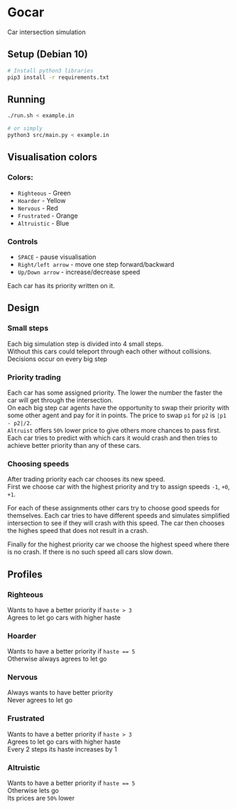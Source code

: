 # Gocar
Car intersection simulation


## Setup (Debian 10)
```bash
# Install python3 libraries
pip3 install -r requirements.txt
```

## Running
```bash
./run.sh < example.in

# or simply
python3 src/main.py < example.in
```

## Visualisation colors
### Colors:
* `Righteous` - Green
* `Hoarder` - Yellow
* `Nervous` - Red
* `Frustrated` - Orange
* `Altruistic` - Blue

### Controls
* `SPACE` - pause visualisation
* `Right/left arrow` - move one step forward/backward
* `Up/Down arrow` - increase/decrease speed

Each car has its priority written on it.

## Design
### Small steps
Each big simulation step is divided into 4 small steps.  
Without this cars could teleport through each other without collisions.
Decisions occur on every big step

### Priority trading
Each car has some assigned priority. The lower the number the faster the car will get through the intersection.  
On each big step car agents have the opportunity to swap their priority with some other agent and pay for it in points.
The price to swap `p1` for `p2` is `|p1 - p2|/2`.  
`Altruist` offers `50%` lower price to give others more chances to pass first.
Each car tries to predict with which cars it would crash and then tries to achieve better priority than any of these cars.

### Choosing speeds
After trading priority each car chooses its new speed.  
First we choose car with the highest priority and try to assign speeds `-1`, `+0`, `+1`.

For each of these assignments other cars try to choose good speeds for themselves.
Each car tries to have different speeds and simulates simplified intersection to see if they will crash with this speed. The car then chooses the highes speed that does not result in a crash.

Finally for the highest priority car we choose the highest speed where there is no crash.
If there is no such speed all cars slow down.


## Profiles
### Righteous
Wants to have a better priority if `haste > 3`  
Agrees to let go cars with higher haste  

### Hoarder
Wants to have a better priority if `haste == 5`  
Otherwise always agrees to let go  

### Nervous
Always wants to have better priority  
Never agrees to let go  

### Frustrated
Wants to have a better priority if `haste > 3`  
Agrees to let go cars with higher haste  
Every 2 steps its haste increases by 1

### Altruistic
Wants to have a better priority if `haste == 5`  
Otherwise lets go  
Its prices are `50%` lower